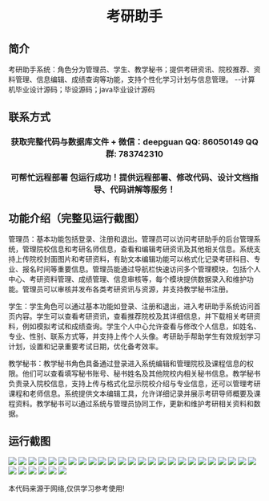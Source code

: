 <p><h1 align="center">考研助手</h1></p>

## 简介
考研助手系统：角色分为管理员、学生、教学秘书；提供考研资讯、院校推荐、资料管理、信息编辑、成绩查询等功能，支持个性化学习计划与信息管理。    --计算机毕业设计源码；毕设源码；java毕业设计源码


## 联系方式
<p><h3 align="center">获取完整代码与数据库文件 + 微信：deepguan QQ: 86050149 QQ群: 783742310</h3></p>
<p><h3 align="center">可帮忙远程部署 包运行成功！提供远程部署、修改代码、设计文档指导、代码讲解等服务！</h3></p>

## 功能介绍（完整见运行截图）
管理员：基本功能包括登录、注册和退出。管理员可以访问考研助手的后台管理系统，管理院校信息和考研名师信息，查看和编辑考研资讯及其他相关信息。系统支持上传院校封面图片和考研资料，有助文本编辑功能可以格式化记录考研科目、专业、报名时间等重要信息。管理员能通过导航栏快速访问多个管理模块，包括个人中心、考研资料管理、成绩管理、信息审核等，每个模块提供数据录入和维护功能。管理员可以审核并发布各类考研资讯与资源，并支持教学秘书注册。

学生：学生角色可以通过基本功能如登录、注册和退出，进入考研助手系统访问首页内容。学生可以查看考研资讯，查看推荐院校及其详细信息，并下载相关考研资料，例如模拟考试和成绩查询。学生个人中心允许查看与修改个人信息，如姓名、专业、性别、联系方式等，并支持上传个人头像。考研助手帮助学生有效规划学习计划，设置和记录重要考试日期，优化备考效率。

教学秘书：教学秘书角色具备通过登录进入系统编辑和管理院校及课程信息的权限。他们可以查看填写秘书账号、秘书姓名及其他院校内相关秘书信息。教学秘书负责录入院校信息，支持上传与格式化显示院校介绍与专业信息，还可以管理考研课程和老师信息。系统提供文本编辑工具，允许详细记录并展示考研导师概要及课程资料。教学秘书可以通过系统与管理员协同工作，更新和维护考研相关资料和数据。


## 运行截图
![](https://bs-1329754181.cos.ap-shanghai.myqcloud.com/ssm/ExamAssistant/img/001.jpg)
![](https://bs-1329754181.cos.ap-shanghai.myqcloud.com/ssm/ExamAssistant/img/002.jpg)
![](https://bs-1329754181.cos.ap-shanghai.myqcloud.com/ssm/ExamAssistant/img/003.jpg)
![](https://bs-1329754181.cos.ap-shanghai.myqcloud.com/ssm/ExamAssistant/img/004.jpg)
![](https://bs-1329754181.cos.ap-shanghai.myqcloud.com/ssm/ExamAssistant/img/005.jpg)
![](https://bs-1329754181.cos.ap-shanghai.myqcloud.com/ssm/ExamAssistant/img/006.jpg)
![](https://bs-1329754181.cos.ap-shanghai.myqcloud.com/ssm/ExamAssistant/img/007.jpg)
![](https://bs-1329754181.cos.ap-shanghai.myqcloud.com/ssm/ExamAssistant/img/008.jpg)
![](https://bs-1329754181.cos.ap-shanghai.myqcloud.com/ssm/ExamAssistant/img/009.jpg)
![](https://bs-1329754181.cos.ap-shanghai.myqcloud.com/ssm/ExamAssistant/img/010.jpg)
![](https://bs-1329754181.cos.ap-shanghai.myqcloud.com/ssm/ExamAssistant/img/011.jpg)
![](https://bs-1329754181.cos.ap-shanghai.myqcloud.com/ssm/ExamAssistant/img/012.jpg)
![](https://bs-1329754181.cos.ap-shanghai.myqcloud.com/ssm/ExamAssistant/img/013.jpg)
![](https://bs-1329754181.cos.ap-shanghai.myqcloud.com/ssm/ExamAssistant/img/014.jpg)
![](https://bs-1329754181.cos.ap-shanghai.myqcloud.com/ssm/ExamAssistant/img/015.jpg)
![](https://bs-1329754181.cos.ap-shanghai.myqcloud.com/ssm/ExamAssistant/img/016.jpg)
![](https://bs-1329754181.cos.ap-shanghai.myqcloud.com/ssm/ExamAssistant/img/017.jpg)
![](https://bs-1329754181.cos.ap-shanghai.myqcloud.com/ssm/ExamAssistant/img/018.jpg)
![](https://bs-1329754181.cos.ap-shanghai.myqcloud.com/ssm/ExamAssistant/img/019.jpg)
![](https://bs-1329754181.cos.ap-shanghai.myqcloud.com/ssm/ExamAssistant/img/020.jpg)
![](https://bs-1329754181.cos.ap-shanghai.myqcloud.com/ssm/ExamAssistant/img/021.jpg)
![](https://bs-1329754181.cos.ap-shanghai.myqcloud.com/ssm/ExamAssistant/img/022.jpg)
![](https://bs-1329754181.cos.ap-shanghai.myqcloud.com/ssm/ExamAssistant/img/023.jpg)
![](https://bs-1329754181.cos.ap-shanghai.myqcloud.com/ssm/ExamAssistant/img/024.jpg)
![](https://bs-1329754181.cos.ap-shanghai.myqcloud.com/ssm/ExamAssistant/img/025.jpg)
![](https://bs-1329754181.cos.ap-shanghai.myqcloud.com/ssm/ExamAssistant/img/026.jpg)
![](https://bs-1329754181.cos.ap-shanghai.myqcloud.com/ssm/ExamAssistant/img/027.jpg)
![](https://bs-1329754181.cos.ap-shanghai.myqcloud.com/ssm/ExamAssistant/img/028.jpg)
![](https://bs-1329754181.cos.ap-shanghai.myqcloud.com/ssm/ExamAssistant/img/029.jpg)
![](https://bs-1329754181.cos.ap-shanghai.myqcloud.com/ssm/ExamAssistant/img/030.jpg)
![](https://bs-1329754181.cos.ap-shanghai.myqcloud.com/ssm/ExamAssistant/img/031.jpg)

<p>本代码来源于网络,仅供学习参考使用!</p>
